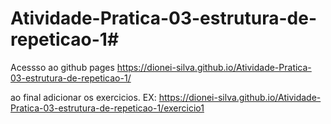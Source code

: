# Atividade-Pratica-03-estrutura-de-repeticao-1#

Acessso ao github pages
https://dionei-silva.github.io/Atividade-Pratica-03-estrutura-de-repeticao-1/

ao final adicionar os exercicios. EX: https://dionei-silva.github.io/Atividade-Pratica-03-estrutura-de-repeticao-1/exercicio1
